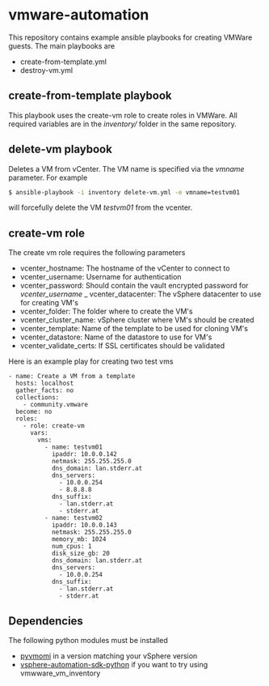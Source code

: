 # vmware-automation

This repository contains example ansible playbooks for creating VMWare guests.
The main playbooks are

- create-from-template.yml
- destroy-vm.yml

## create-from-template playbook

This playbook uses the create-vm role to create roles in VMWare. All required variables are in the _inventory/_ folder
in the same repository.

## delete-vm playbook

Deletes a VM from vCenter. The VM name is specified via the _vmname_ parameter. For example

```bash
$ ansible-playbook -i inventory delete-vm.yml -e vmname=testvm01
```

will forcefully delete the VM _testvm01_ from the vcenter. 

## create-vm role

The create vm role requires the following parameters

- vcenter_hostname: The hostname of the vCenter to connect to 
- vcenter_username: Username for authentication 
- vcenter_password: Should contain the vault encrypted password for _vcenter_username_
_ vcenter_datacenter: The vSphere datacenter to use for creating VM's
- vcenter_folder: The folder where to create the VM's
- vcenter_cluster_name: vSphere cluster where VM's should be created
- vcenter_template: Name of the template to be used for cloning VM's
- vcenter_datastore: Name of the datastore to use for VM's
- vcenter_validate_certs: If SSL certificates should be validated

Here is an example play for creating two test vms

```ansible
- name: Create a VM from a template
  hosts: localhost
  gather_facts: no
  collections:
    - community.vmware
  become: no
  roles:
    - role: create-vm
      vars:
        vms:
          - name: testvm01
            ipaddr: 10.0.0.142
            netmask: 255.255.255.0
            dns_domain: lan.stderr.at
            dns_servers:
              - 10.0.0.254
              - 8.8.8.8
            dns_suffix:
              - lan.stderr.at
              - stderr.at
          - name: testvm02
            ipaddr: 10.0.0.143
            netmask: 255.255.255.0
            memory_mb: 1024
            num_cpus: 1
            disk_size_gb: 20
            dns_domain: lan.stderr.at
            dns_servers:
              - 10.0.0.254
            dns_suffix:
              - lan.stderr.at
              - stderr.at
```

## Dependencies

The following python modules must be installed

- [pyvmomi](https://github.com/vmware/pyvmomi) in a version matching your vSphere version
- [vsphere-automation-sdk-python](https://github.com/vmware/vsphere-automation-sdk-python.git) if you want to try using vmwware_vm_inventory


